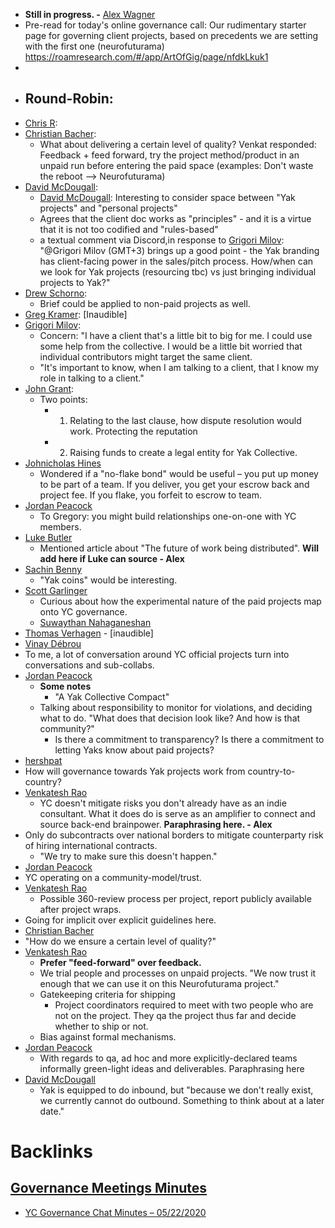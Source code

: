 - __Still in progress. -__ [Alex Wagner](<../../Alex Wagner.md>)
- Pre-read for today's online governance call: Our rudimentary starter page for governing client projects, based on precedents we are setting with the first one (neurofuturama) https://roamresearch.com/#/app/ArtOfGig/page/nfdkLkuk1
- 
- ## Round-Robin:
- [Chris R](<../../Chris R.md>):
- [Christian Bacher](<../../Christian Bacher.md>):
    - What about delivering a certain level of quality? Venkat responded: Feedback + feed forward, try the project method/product in an unpaid run before entering the paid space (examples: Don't waste the reboot --> Neurofuturama)
- [David McDougall](<../../David McDougall.md>): 
    - [David McDougall](<../../David McDougall.md>): Interesting to consider space between "Yak projects" and "personal projects"
    - Agrees that the client doc works as "principles" - and it is a virtue that it is not too codified and "rules-based"
    - a textual comment via Discord,in response to [Grigori Milov](<../../Grigori Milov.md>): "@Grigori Milov (GMT+3) brings up a good point - the Yak branding has client-facing power in the sales/pitch process. How/when can we look for Yak projects (resourcing tbc) vs just bringing individual projects to Yak?"
- [Drew Schorno](<../../Drew Schorno.md>):
    - Brief could be applied to non-paid projects as well.
- [Greg Kramer](<../../Greg Kramer.md>): [Inaudible]
- [Grigori Milov](<../../Grigori Milov.md>): 
    - Concern: "I have a client that's a little bit to big for me. I could use some help from the collective. I would be a little bit worried that individual contributors might target the same client.
    - "It's important to know, when I am talking to a client, that I know my role in talking to a client."
- [John Grant](<../../John Grant.md>):
    - Two points:
        - 1. Relating to the last clause, how dispute resolution would work. Protecting the reputation 
        - 2. Raising funds to create a legal entity for Yak Collective.
- [Johnicholas Hines](<../../Johnicholas Hines.md>)
    - Wondered if a "no-flake bond" would be useful – you put up money to be part of a team. If you deliver, you get your escrow back and project fee. If you flake, you forfeit to escrow to team.
- [Jordan Peacock](<../../Jordan Peacock.md>)
    - To Gregory: you might build relationships one-on-one with YC members.
- [Luke Butler](<../../Luke Butler.md>)
    - Mentioned article about "The future of work being distributed". __Will add here if Luke can source - Alex__
- [Sachin Benny](<../../Sachin Benny.md>)
    - "Yak coins" would be interesting.
- [Scott Garlinger](<../../Scott Garlinger.md>)
    - Curious about how the experimental nature of the paid projects map onto YC governance. 
    - [Suwaythan Nahaganeshan](<../../Suwaythan Nahaganeshan.md>)
- [Thomas Verhagen](<../../Thomas Verhagen.md>) - [inaudible]
- [Vinay Débrou](<../../Vinay Débrou.md>)
- To me, a lot of conversation around YC official projects turn into conversations and sub-collabs.
- [Jordan Peacock](<../../Jordan Peacock.md>)
    - **Some notes**
        - "A Yak Collective Compact"
    - Talking about responsibility to monitor for violations, and deciding what to do. "What does that decision look like? And how is that community?"
        - Is there a commitment to transparency? Is there a commitment to letting Yaks know about paid projects?
- [hershpat](<../../hershpat.md>)
- How will governance towards Yak projects work from country-to-country?
- [Venkatesh Rao](<../../Venkatesh Rao.md>)
    - YC doesn't mitigate risks you don't already have as an indie consultant. What it does do is serve as an amplifier to connect and source back-end brainpower. __Paraphrasing here. - Alex__
- Only do subcontracts over national borders to mitigate counterparty risk of hiring international contracts.
    - "We try to make sure this doesn't happen."
- [Jordan Peacock](<../../Jordan Peacock.md>)
- YC operating on a community-model/trust. 
- [Venkatesh Rao](<../../Venkatesh Rao.md>)
    - Possible 360-review process per project, report publicly available after project wraps.
- Going for implicit over explicit guidelines here.
- [Christian Bacher](<../../Christian Bacher.md>)
- "How do we ensure a certain level of quality?"
- [Venkatesh Rao](<../../Venkatesh Rao.md>)
    - **Prefer "feed-forward" over feedback.**
    - We trial people and processes on unpaid projects. "We now trust it enough that we can use it on this Neurofuturama project."
    - Gatekeeping criteria for shipping
        - Project coordinators required to meet with two people who are not on the project. They qa the project thus far and decide whether to ship or not.
    - Bias against formal mechanisms. 
- [Jordan Peacock](<../../Jordan Peacock.md>)
    - With regards to qa, ad hoc and more explicitly-declared teams informally green-light ideas and deliverables. Paraphrasing here
- [David McDougall](<../../David McDougall.md>)
    - Yak is equipped to do inbound, but "because we don't really exist, we currently cannot do outbound. Something to think about at a later date."

# Backlinks
## [Governance Meetings Minutes](<Governance Meetings Minutes.md>)
- [YC Governance Chat Minutes – 05/22/2020](<../../YC Governance Chat Minutes – 05/22/2020.md>)


